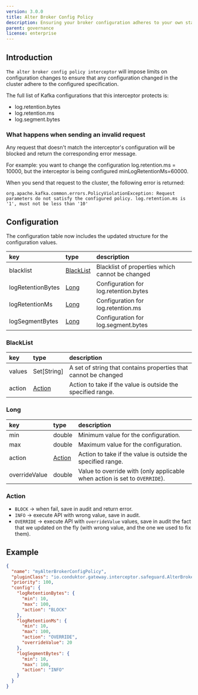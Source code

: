 ```yaml
---
version: 3.0.0
title: Alter Broker Config Policy
description: Ensuring your broker configuration adheres to your own standards.
parent: governance
license: enterprise
---
```


## Introduction

`The alter broker config policy interceptor` will impose limits on configuration changes to ensure that any configuration changed in the cluster adhere to the configured specification.

The full list of Kafka configurations that this interceptor protects is:

- log.retention.bytes
- log.retention.ms
- log.segment.bytes

### What happens when sending an invalid request

Any request that doesn't match the interceptor's configuration will be blocked and return the corresponding error  message.

For example: you want to change the configuration log.retention.ms = 10000, but the interceptor is being configured minLogRetentionMs=60000.

When you send that request to the cluster, the following error is returned:

`org.apache.kafka.common.errors.PolicyViolationException: Request parameters do not satisfy the configured policy. log.retention.ms is '1', must not be less than '10'`

## Configuration

The configuration table now includes the updated structure for the configuration values.

| key               | type                    | description                                     |
|:------------------|:------------------------|:------------------------------------------------|
| blacklist         | [BlackList](#blacklist) | Blacklist of properties which cannot be changed |
| logRetentionBytes | [Long](#long)           | Configuration for log.retention.bytes           |
| logRetentionMs    | [Long](#long)           | Configuration for log.retention.ms              |
| logSegmentBytes   | [Long](#long)           | Configuration for log.segment.bytes             |

### BlackList

| key    | type                 | description                                                     |
|:-------|:---------------------|:----------------------------------------------------------------|
| values | Set[String]          | A set of string that contains properties that cannot be changed |
| action | [Action](#action)    | Action to take if the value is outside the specified range.     |

### Long

| key           | type              | description                                                                |
|:--------------|:------------------|:---------------------------------------------------------------------------|
| min           | double            | Minimum value for the configuration.                                       |
| max           | double            | Maximum value for the configuration.                                       |
| action        | [Action](#action) | Action to take if the value is outside the specified range.                |
| overrideValue | double            | Value to override with (only applicable when action is set to `OVERRIDE`). |

### Action

- `BLOCK` → when fail, save in audit and return error.
- `INFO` → execute API with wrong value, save in audit.
- `OVERRIDE` → execute API with `overrideValue` values, save in audit the fact that we updated on the fly (with wrong value, and the one we used to fix them).

## Example

```json
{
  "name": "myAlterBrokerConfigPolicy",
  "pluginClass": "io.conduktor.gateway.interceptor.safeguard.AlterBrokerConfigPolicyPlugin",
  "priority": 100,
  "config": {
    "logRetentionBytes": {
      "min": 10,
      "max": 100,
      "action": "BLOCK"
    },
    "logRetentionMs": {
      "min": 10,
      "max": 100,
      "action": "OVERRIDE",
      "overrideValue": 20
    },
    "logSegmentBytes": {
      "min": 10,
      "max": 100,
      "action": "INFO"
    }
  }
}
```